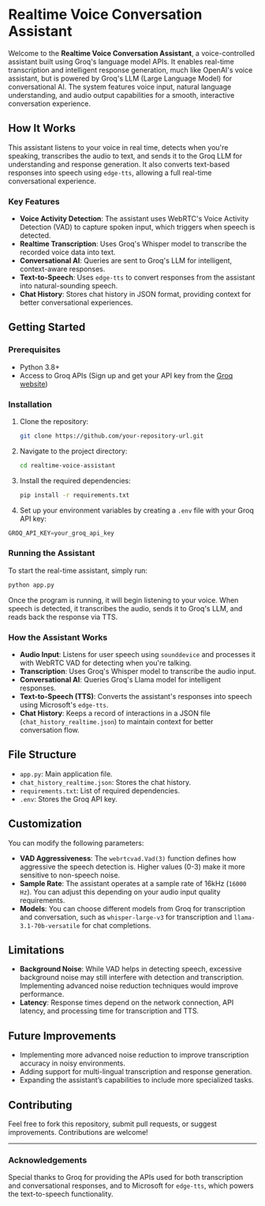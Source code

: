 # Realtime Voice Conversation Assistant

Welcome to the **Realtime Voice Conversation Assistant**, a voice-controlled assistant built using Groq's language model APIs. It enables real-time transcription and intelligent response generation, much like OpenAI's voice assistant, but is powered by Groq's LLM (Large Language Model) for conversational AI. The system features voice input, natural language understanding, and audio output capabilities for a smooth, interactive conversation experience.

## How It Works

This assistant listens to your voice in real time, detects when you're speaking, transcribes the audio to text, and sends it to the Groq LLM for understanding and response generation. It also converts text-based responses into speech using `edge-tts`, allowing a full real-time conversational experience.

### Key Features

- **Voice Activity Detection**: The assistant uses WebRTC's Voice Activity Detection (VAD) to capture spoken input, which triggers when speech is detected.
- **Realtime Transcription**: Uses Groq's Whisper model to transcribe the recorded voice data into text.
- **Conversational AI**: Queries are sent to Groq's LLM for intelligent, context-aware responses.
- **Text-to-Speech**: Uses `edge-tts` to convert responses from the assistant into natural-sounding speech.
- **Chat History**: Stores chat history in JSON format, providing context for better conversational experiences.

## Getting Started

### Prerequisites

- Python 3.8+
- Access to Groq APIs (Sign up and get your API key from the [Groq website](https://groq.com/))

### Installation

1. Clone the repository:

   ```bash
   git clone https://github.com/your-repository-url.git
   ```

2. Navigate to the project directory:

   ```bash
   cd realtime-voice-assistant
   ```

3. Install the required dependencies:

   ```bash
   pip install -r requirements.txt
   ```

4. Set up your environment variables by creating a `.env` file with your Groq API key:

```python
GROQ_API_KEY=your_groq_api_key
```


### Running the Assistant

To start the real-time assistant, simply run:

```bash
python app.py
```

Once the program is running, it will begin listening to your voice. When speech is detected, it transcribes the audio, sends it to Groq's LLM, and reads back the response via TTS.

### How the Assistant Works

- **Audio Input**: Listens for user speech using `sounddevice` and processes it with WebRTC VAD for detecting when you're talking.
- **Transcription**: Uses Groq's Whisper model to transcribe the audio input.
- **Conversational AI**: Queries Groq's Llama model for intelligent responses.
- **Text-to-Speech (TTS)**: Converts the assistant's responses into speech using Microsoft's `edge-tts`.
- **Chat History**: Keeps a record of interactions in a JSON file (`chat_history_realtime.json`) to maintain context for better conversation flow.

## File Structure

- `app.py`: Main application file.
- `chat_history_realtime.json`: Stores the chat history.
- `requirements.txt`: List of required dependencies.
- `.env`: Stores the Groq API key.

## Customization

You can modify the following parameters:

- **VAD Aggressiveness**: The `webrtcvad.Vad(3)` function defines how aggressive the speech detection is. Higher values (0-3) make it more sensitive to non-speech noise.
- **Sample Rate**: The assistant operates at a sample rate of 16kHz (`16000 Hz`). You can adjust this depending on your audio input quality requirements.
- **Models**: You can choose different models from Groq for transcription and conversation, such as `whisper-large-v3` for transcription and `llama-3.1-70b-versatile` for chat completions.

## Limitations

- **Background Noise**: While VAD helps in detecting speech, excessive background noise may still interfere with detection and transcription. Implementing advanced noise reduction techniques would improve performance.
- **Latency**: Response times depend on the network connection, API latency, and processing time for transcription and TTS.

## Future Improvements

- Implementing more advanced noise reduction to improve transcription accuracy in noisy environments.
- Adding support for multi-lingual transcription and response generation.
- Expanding the assistant’s capabilities to include more specialized tasks.

## Contributing

Feel free to fork this repository, submit pull requests, or suggest improvements. Contributions are welcome!

---

### Acknowledgements

Special thanks to Groq for providing the APIs used for both transcription and conversational responses, and to Microsoft for `edge-tts`, which powers the text-to-speech functionality.
